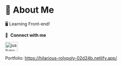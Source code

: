 # 📖 About Me

🖥️ Learning Front-end!

🔗 &nbsp;**Connect with me**

<a href="https://www.linkedin.com/in/justus-syd%C3%A4nmaa-9693ba15a" target="blank"><img align="center" src="https://raw.githubusercontent.com/rahuldkjain/github-profile-readme-generator/master/src/images/icons/Social/linked-in-alt.svg" alt="justusydanmaa" height="30" width="40" /></a>

Portfolio: https://hilarious-rolypoly-02d24b.netlify.app/
